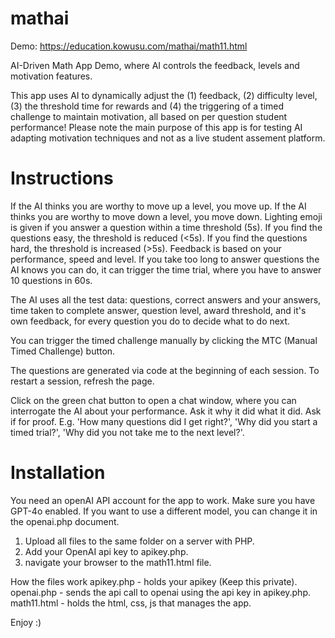 # mathai

Demo: https://education.kowusu.com/mathai/math11.html

AI-Driven Math App Demo, where AI controls the feedback, levels and motivation features.

This app uses AI to dynamically adjust the (1) feedback, (2) difficulty level, (3) the threshold time for rewards and (4) the triggering of a timed challenge to maintain motivation, all based on per question student performance! Please note the main purpose of this app is for testing AI adapting motivation techniques and not as a live student assement platform.

# Instructions
If the AI thinks you are worthy to move up a level, you move up.
If the AI thinks you are worthy to move down a level, you move down.
Lighting emoji is given if you answer a question within a time threshold (5s).
If you find the questions easy, the threshold is reduced (<5s).
If you find the questions hard, the threshold is increased (>5s).
Feedback is based on your performance, speed and level.
If you take too long to answer questions the AI knows you can do, it can trigger the time trial, where you have to answer 10 questions in 60s.

The AI uses all the test data: questions, correct answers and your answers, time taken to complete answer, question level, award threshold, and it's own feedback, for every question you do to decide what to do next.

You can trigger the timed challenge manually by clicking the MTC (Manual Timed Challenge) button.

The questions are generated via code at the beginning of each session. To restart a session, refresh the page.

Click on the green chat button to open a chat window, where you can interrogate the AI about your performance. Ask it why it did what it did. Ask if for proof. E.g. 'How many questions did I get right?', 'Why did you start a timed trial?', 'Why did you not take me to the next level?'.

# Installation
You need an openAI API account for the app to work. Make sure you have GPT-4o enabled. If you want to use a different model, you can change it in the openai.php document.

1. Upload all files to the same folder on a server with PHP.
2. Add your OpenAI api key to apikey.php.
3. navigate your browser to the math11.html file.

How the files work
apikey.php - holds your apikey (Keep this private).
openai.php - sends the api call to openai using the api key in apikey.php.
math11.html - holds the html, css, js that manages the app.

Enjoy :)
